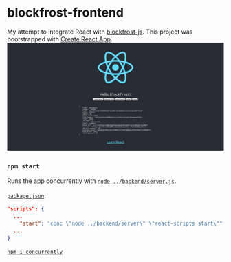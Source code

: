 # blockfrost-frontend
My attempt to integrate React with [blockfrost-js](https://github.com/blockfrost/blockfrost-js). 
This project was bootstrapped with [Create React App](https://github.com/facebook/create-react-app). 
<img src="/screenshots/0_HomePage0.png"/>

### `npm start`
Runs the app concurrently with [`node ../backend/server.js`](../backend/server.js).\
\
[`package.json`](package.json):
```json
"scripts": {
  ...
    "start": "conc \"node ../backend/server\" \"react-scripts start\""
  ...
}
```
[`npm i concurrently`](https://www.npmjs.com/package/concurrently)
